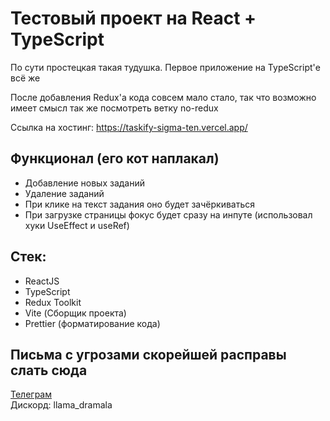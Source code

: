 # Тестовый проект на React + TypeScript

По сути простецкая такая тудушка. Первое приложение на TypeScript'е всё же

После добавления Redux'а кода совсем мало стало, так что возможно имеет смысл так же посмотреть ветку no-redux

Ссылка на хостинг: https://taskify-sigma-ten.vercel.app/

## Функционал (его кот наплакал)

- Добавление новых заданий
- Удаление заданий
- При клике на текст задания оно будет зачёркиваться
- При загрузке страницы фокус будет сразу на инпуте (использовал хуки UseEffect и useRef)

## Стек:

- ReactJS
- TypeScript
- Redux Toolkit
- Vite (Сборщик проекта)
- Prettier (форматирование кода)

## Письма с угрозами скорейшей расправы слать сюда

[Телеграм](https://t.me/llama_baldeet)  
Дискорд: llama_dramala
